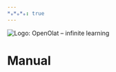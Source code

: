 ```yaml
---
ᴴₒᴴₒᴴₒ: true
---
```

![Logo: OpenOlat – infinite learning](../../../assets/OpenOlat_Logo_claim_RGB.png)

# Manual